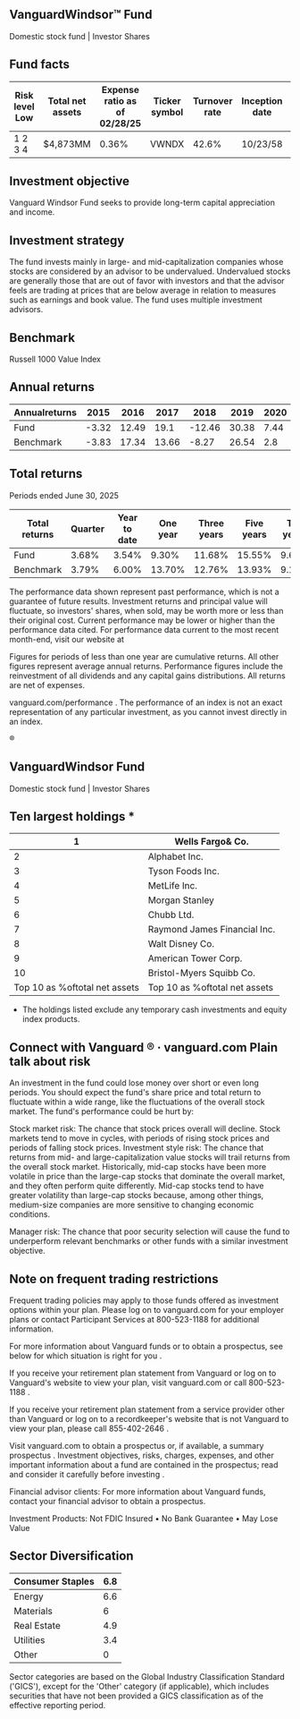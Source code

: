 ## VanguardWindsor™ Fund

Domestic stock fund | Investor Shares

## Fund facts

| Risk level Low   | Total net assets   | Expense ratio as of 02/28/25   | Ticker symbol   | Turnover rate   | Inception date   |   Fund number |
|------------------|--------------------|--------------------------------|-----------------|-----------------|------------------|---------------|
| 1 2 3 4          | $4,873MM           | 0.36%                          | VWNDX           | 42.6%           | 10/23/58         |          0022 |

## Investment objective

Vanguard Windsor Fund seeks to provide long-term capital appreciation and income.

## Investment strategy

The fund invests mainly in large- and mid-capitalization companies whose stocks are considered by an advisor to be undervalued. Undervalued stocks are generally those that are out of favor with investors and that the advisor feels are trading at prices that are below average in relation to measures such as earnings and book value. The fund uses multiple investment advisors.

## Benchmark

Russell 1000 Value Index

<!-- image -->

## Annual returns

<!-- image -->

| Annualreturns   |   2015 |   2016 |   2017 |   2018 |   2019 |   2020 |   2021 |   2022 |   2023 |   2024 |
|-----------------|--------|--------|--------|--------|--------|--------|--------|--------|--------|--------|
| Fund            |  -3.32 |  12.49 |  19.1  | -12.46 |  30.38 |   7.44 |  27.98 |  -3.05 |  14.92 |   9.85 |
| Benchmark       |  -3.83 |  17.34 |  13.66 |  -8.27 |  26.54 |   2.8  |  25.16 |  -7.54 |  11.46 |  14.37 |

## Total returns

Periods ended June 30, 2025

| Total returns   | Quarter   | Year to date   | One year   | Three years   | Five years   | Ten years   |
|-----------------|-----------|----------------|------------|---------------|--------------|-------------|
| Fund            | 3.68%     | 3.54%          | 9.30%      | 11.68%        | 15.55%       | 9.64%       |
| Benchmark       | 3.79%     | 6.00%          | 13.70%     | 12.76%        | 13.93%       | 9.19%       |

The performance data shown represent past performance, which is not a guarantee of future results. Investment returns and principal value will fluctuate, so investors' shares, when sold, may be worth more or less than their original cost. Current performance may be lower or higher than the performance data cited. For performance data current to the most recent month-end, visit our website at

Figures for periods of less than one year are cumulative returns. All other figures represent average annual returns. Performance figures include the reinvestment of all dividends and any capital gains distributions. All returns are net of expenses.

vanguard.com/performance  . The performance of an index is not an exact representation of any particular investment, as you cannot invest directly in an index.

®

<!-- image -->

## VanguardWindsor Fund

Domestic stock fund | Investor Shares

## Ten largest holdings  *

| 1                             | Wells Fargo& Co.              |
|-------------------------------|-------------------------------|
| 2                             | Alphabet Inc.                 |
| 3                             | Tyson Foods Inc.              |
| 4                             | MetLife Inc.                  |
| 5                             | Morgan Stanley                |
| 6                             | Chubb Ltd.                    |
| 7                             | Raymond James Financial Inc.  |
| 8                             | Walt Disney Co.               |
| 9                             | American Tower Corp.          |
| 10                            | Bristol-Myers Squibb Co.      |
| Top 10 as %oftotal net assets | Top 10 as %oftotal net assets |

* The holdings listed exclude any temporary cash investments and equity index products.

## Connect with Vanguard   ® ·    vanguard.com Plain talk about risk

An investment in the fund could lose money over short or even long periods. You should expect the fund's share price and total return to fluctuate within a wide range, like the fluctuations of the overall stock market. The fund's performance could be hurt by:

Stock market risk: The chance that stock prices overall will decline. Stock markets tend to move in cycles, with periods of rising stock prices and periods of falling stock prices. Investment style risk: The chance that returns from mid- and large-capitalization value stocks will trail returns from the overall stock market. Historically, mid-cap stocks have been more volatile in price than the large-cap stocks that dominate the overall market, and they often perform quite differently. Mid-cap stocks tend to have greater volatility than large-cap stocks because, among other things, medium-size companies are more sensitive to changing economic conditions.

Manager risk: The chance that poor security selection will cause the fund to underperform relevant benchmarks or other funds with a similar investment objective.

## Note on frequent trading restrictions

Frequent trading policies may apply to those funds offered as investment options within your plan. Please log on to   vanguard.com for your employer plans or contact Participant Services at 800-523-1188 for additional information.

For more information about Vanguard funds or to obtain a prospectus, see below for which situation is right for you .

If you receive your retirement plan statement from Vanguard or log on to Vanguard's website to view your plan, visit vanguard.com or call 800-523-1188 .

If you receive your retirement plan statement from a service provider other than Vanguard or log on to a recordkeeper's website that is not Vanguard to view your plan, please call 855-402-2646 .

Visit vanguard.com to obtain a prospectus or, if available, a summary prospectus . Investment objectives, risks, charges, expenses, and other important information about a fund are contained in the prospectus; read and consider it carefully before investing .

Financial advisor clients: For more information about Vanguard funds, contact your financial advisor to obtain a prospectus.

Investment Products: Not FDIC Insured • No Bank Guarantee • May Lose Value

## Sector Diversification

<!-- image -->

| Consumer Staples   |   6.8 |
|--------------------|-------|
| Energy             |   6.6 |
| Materials          |   6   |
| Real Estate        |   4.9 |
| Utilities          |   3.4 |
| Other              |   0   |

<!-- image -->

<!-- image -->

<!-- image -->

<!-- image -->

<!-- image -->

<!-- image -->

Sector categories are based on the Global Industry Classification Standard ('GICS'), except for the 'Other' category (if applicable), which includes securities that have not been provided a GICS classification as of the effective reporting period.